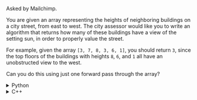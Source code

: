 Asked by Mailchimp.

You are given an array representing the heights of neighboring buildings on a city street, from east to west. The city assessor would like you to write an algorithm that returns how many of these buildings have a view of the setting sun, in order to properly value the street.

For example, given the array `[3, 7, 8, 3, 6, 1]`, you should return `3`, since the top floors of the buildings with heights `8`, `6`, and `1` all have an unobstructed view to the west.

Can you do this using just one forward pass through the array?

<details>
<summary>Python</summary>

```python
def sun_view(a):
    # last building always have view of setting sun
    c = 1 
    m = a[-1]
    for i in range(len(a)-2, -1, -1):
        if (a[i] > m):
            c += 1
            m = a[i]
    return c
    
if __name__ == '__main__':
    
    a = [3, 7, 8, 3, 6, 1]
    
    print(sun_view(a)) # 3
    
    a = [9, 2, 8, 4, 7]
    
    print(sun_view(a)) # 3
```
</details>

<details>
<summary>C++</summary>
    
```cpp
#include <iostream>
#include <vector>
using namespace std;

int sun_view(vector<int>& a) {
    // last building always have view of setting sun
    int c = 1, m = a[a.size()-1];
    
    for (int i=a.size()-2; i >= 0; i--) {
        if (a[i] > m) {
            c++;
            m = a[i];
        }
    }
    return c;
}
    
int main() {
    vector<int> a = {3, 7, 8, 3, 6, 1};
    
    cout << sun_view(a) << endl; // 3
    
    a = {9, 2, 8, 4, 7};
    
    cout << sun_view(a) << endl; // 3
    
    return 0;
}
```
</details>
